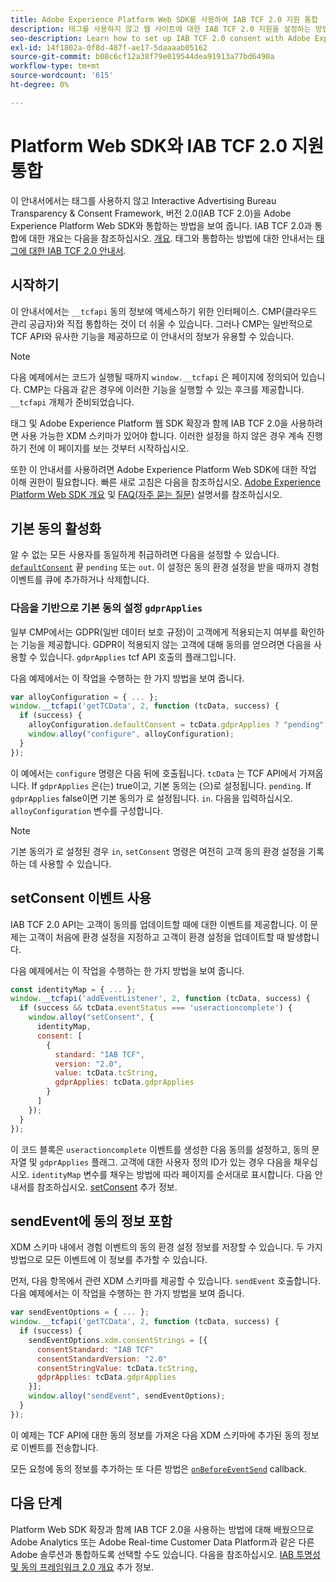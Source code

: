 ```yaml
---
title: Adobe Experience Platform Web SDK를 사용하여 IAB TCF 2.0 지원 통합
description: 태그를 사용하지 않고 웹 사이트에 대한 IAB TCF 2.0 지원을 설정하는 방법에 대해 알아봅니다.
seo-description: Learn how to set up IAB TCF 2.0 consent with Adobe Experience Platform Web SDK
exl-id: 14f1802a-0f8d-487f-ae17-5daaaab05162
source-git-commit: b08c6cf12a38f79e019544dea91913a77bd6490a
workflow-type: tm+mt
source-wordcount: '615'
ht-degree: 0%

---
```


# Platform Web SDK와 IAB TCF 2.0 지원 통합

이 안내서에서는 태그를 사용하지 않고 Interactive Advertising Bureau Transparency &amp; Consent Framework, 버전 2.0(IAB TCF 2.0)을 Adobe Experience Platform Web SDK와 통합하는 방법을 보여 줍니다. IAB TCF 2.0과 통합에 대한 개요는 다음을 참조하십시오. [개요](./overview.md). 태그와 통합하는 방법에 대한 안내서는 [태그에 대한 IAB TCF 2.0 안내서](./with-tags.md).

## 시작하기

이 안내서에서는 `__tcfapi` 동의 정보에 액세스하기 위한 인터페이스. CMP(클라우드 관리 공급자)와 직접 통합하는 것이 더 쉬울 수 있습니다. 그러나 CMP는 일반적으로 TCF API와 유사한 기능을 제공하므로 이 안내서의 정보가 유용할 수 있습니다.

>[!NOTE]
>
>다음 예제에서는 코드가 실행될 때까지 `window.__tcfapi` 은 페이지에 정의되어 있습니다. CMP는 다음과 같은 경우에 이러한 기능을 실행할 수 있는 후크를 제공합니다. `__tcfapi` 개체가 준비되었습니다.

태그 및 Adobe Experience Platform 웹 SDK 확장과 함께 IAB TCF 2.0을 사용하려면 사용 가능한 XDM 스키마가 있어야 합니다. 이러한 설정을 하지 않은 경우 계속 진행하기 전에 이 페이지를 보는 것부터 시작하십시오.

또한 이 안내서를 사용하려면 Adobe Experience Platform Web SDK에 대한 작업 이해 권한이 필요합니다. 빠른 새로 고침은 다음을 참조하십시오. [Adobe Experience Platform Web SDK 개요](../../home.md) 및 [FAQ(자주 묻는 질문)](../../faq.md) 설명서를 참조하십시오.

## 기본 동의 활성화

알 수 없는 모든 사용자를 동일하게 취급하려면 다음을 설정할 수 있습니다. [`defaultConsent`](/help/web-sdk/commands/configure/defaultconsent.md) 끝 `pending` 또는 `out`. 이 설정은 동의 환경 설정을 받을 때까지 경험 이벤트를 큐에 추가하거나 삭제합니다.

### 다음을 기반으로 기본 동의 설정 `gdprApplies`

일부 CMP에서는 GDPR(일반 데이터 보호 규정)이 고객에게 적용되는지 여부를 확인하는 기능을 제공합니다. GDPR이 적용되지 않는 고객에 대해 동의를 얻으려면 다음을 사용할 수 있습니다. `gdprApplies` tcf API 호출의 플래그입니다.

다음 예제에서는 이 작업을 수행하는 한 가지 방법을 보여 줍니다.

```javascript
var alloyConfiguration = { ... };
window.__tcfapi('getTCData', 2, function (tcData, success) {
  if (success) {
    alloyConfiguration.defaultConsent = tcData.gdprApplies ? "pending" : "in";
    window.alloy("configure", alloyConfiguration);
  }
});
```

이 예에서는 `configure` 명령은 다음 뒤에 호출됩니다. `tcData` 는 TCF API에서 가져옵니다. If `gdprApplies` 은(는) true이고, 기본 동의는 (으)로 설정됩니다. `pending`. If `gdprApplies` false이면 기본 동의가 로 설정됩니다. `in`. 다음을 입력하십시오. `alloyConfiguration` 변수를 구성합니다.

>[!NOTE]
>
>기본 동의가 로 설정된 경우 `in`, `setConsent` 명령은 여전히 고객 동의 환경 설정을 기록하는 데 사용할 수 있습니다.

## setConsent 이벤트 사용

IAB TCF 2.0 API는 고객이 동의를 업데이트할 때에 대한 이벤트를 제공합니다. 이 문제는 고객이 처음에 환경 설정을 지정하고 고객이 환경 설정을 업데이트할 때 발생합니다.

다음 예제에서는 이 작업을 수행하는 한 가지 방법을 보여 줍니다.

```javascript
const identityMap = { ... };
window.__tcfapi('addEventListener', 2, function (tcData, success) {
  if (success && tcData.eventStatus === 'useractioncomplete') {
    window.alloy("setConsent", {
      identityMap,
      consent: [
        {
          standard: "IAB TCF",
          version: "2.0",
          value: tcData.tcString,
          gdprApplies: tcData.gdprApplies
        }
      ]
    });
  }
});
```

이 코드 블록은 `useractioncomplete` 이벤트를 생성한 다음 동의를 설정하고, 동의 문자열 및 `gdprApplies` 플래그. 고객에 대한 사용자 정의 ID가 있는 경우 다음을 채우십시오. `identityMap` 변수를 채우는 방법에 따라 페이지를 순서대로 표시합니다. 다음 안내서를 참조하십시오. [setConsent](../../../web-sdk/commands/setconsent.md) 추가 정보.

## sendEvent에 동의 정보 포함

XDM 스키마 내에서 경험 이벤트의 동의 환경 설정 정보를 저장할 수 있습니다. 두 가지 방법으로 모든 이벤트에 이 정보를 추가할 수 있습니다.

먼저, 다음 항목에서 관련 XDM 스키마를 제공할 수 있습니다. `sendEvent` 호출합니다. 다음 예제에서는 이 작업을 수행하는 한 가지 방법을 보여 줍니다.

```javascript
var sendEventOptions = { ... };
window.__tcfapi('getTCData', 2, function (tcData, success) {
  if (success) {
    sendEventOptions.xdm.consentStrings = [{
      consentStandard: "IAB TCF"
      consentStandardVersion: "2.0"
      consentStringValue: tcData.tcString,
      gdprApplies: tcData.gdprApplies
    }];
    window.alloy("sendEvent", sendEventOptions);
  }
});
```

이 예제는 TCF API에 대한 동의 정보를 가져온 다음 XDM 스키마에 추가된 동의 정보로 이벤트를 전송합니다.

모든 요청에 동의 정보를 추가하는 또 다른 방법은 [`onBeforeEventSend`](/help/web-sdk/commands/configure/onbeforeeventsend.md) callback.

## 다음 단계

Platform Web SDK 확장과 함께 IAB TCF 2.0을 사용하는 방법에 대해 배웠으므로 Adobe Analytics 또는 Adobe Real-time Customer Data Platform과 같은 다른 Adobe 솔루션과 통합하도록 선택할 수도 있습니다. 다음을 참조하십시오. [IAB 투명성 및 동의 프레임워크 2.0 개요](./overview.md) 추가 정보.

